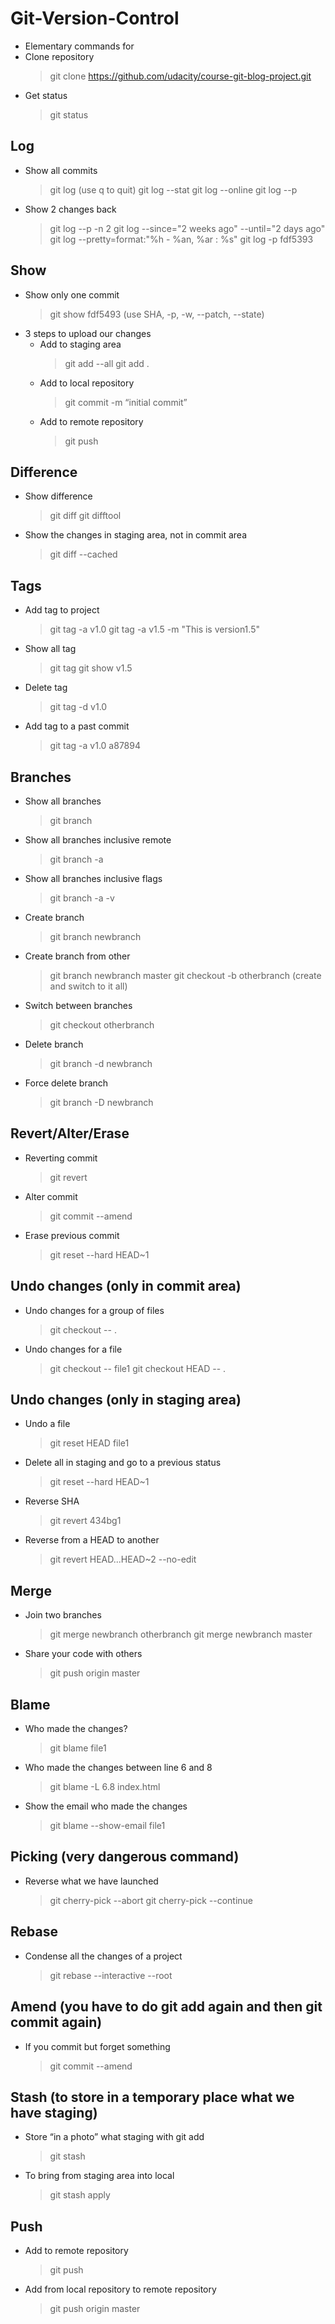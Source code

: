 # Git-Version-Control
* Elementary commands for
* Clone repository 
    > git clone https://github.com/udacity/course-git-blog-project.git
* Get status
    > git status

## Log
* Show all commits
    > git log (use q to quit)
    > git log --stat
    > git log --online
    > git log --p
* Show 2 changes back 
    > git log --p -n 2
    > git log --since="2 weeks ago" --until="2 days ago"
    > git log --pretty=format:"%h - %an, %ar : %s"
    > git log -p fdf5393

## Show
* Show only one commit 
    > git show fdf5493 (use SHA, -p, -w, --patch, --state)
* 3 steps to upload our changes
    * Add to staging area 
        > git add --all
        > git add .
    * Add to local repository 
        > git commit -m “initial commit”
    * Add to remote repository 
        > git push

## Difference
* Show difference 
    > git diff
    > git difftool
* Show the changes in staging area, not in commit area
    > git diff --cached

## Tags
* Add tag to project 
    > git tag -a v1.0
    > git tag -a v1.5 -m "This is version1.5"
* Show all tag 
    > git tag
    > git show v1.5
* Delete tag 
    > git tag -d v1.0
* Add tag to a past commit 
    > git tag -a v1.0 a87894

## Branches
* Show all branches 
    > git branch
* Show all branches inclusive remote 
    > git branch -a
* Show all branches inclusive flags 
    > git branch -a -v
* Create branch 
    > git branch newbranch
* Create branch from other 
    > git branch newbranch master
    > git checkout -b otherbranch (create and switch to it all)
* Switch between branches 
    > git checkout otherbranch
* Delete branch 
    > git branch -d newbranch
* Force delete branch 
    > git branch -D newbranch

## Revert/Alter/Erase
* Reverting commit 
    > git revert <sha-of-commit>
* Alter commit 
    > git commit --amend
* Erase previous commit 
    > git reset --hard HEAD~1

## Undo changes (only in commit area)
* Undo changes for a group of files 
    > git checkout -- .
* Undo changes for a file 
    > git checkout -- file1
    > git checkout HEAD -- .

## Undo changes (only in staging area)
* Undo a file 
    > git reset HEAD file1
* Delete all in staging and go to a previous status
    > git reset --hard HEAD~1
* Reverse SHA 
    > git revert 434bg1
* Reverse from a HEAD to another 
    > git revert HEAD...HEAD~2 --no-edit

## Merge
* Join two branches 
    > git merge newbranch otherbranch
    > git merge newbranch master
* Share your code with others 
    > git push origin master

## Blame
* Who made the changes? 
    > git blame file1
* Who made the changes between line 6 and 8
    > git blame -L 6.8 index.html
* Show the email who made the changes
    > git blame --show-email file1

## Picking (very dangerous command)
* Reverse what we have launched 
    > git cherry-pick --abort
    > git cherry-pick --continue

## Rebase
* Condense all the changes of a project
    > git rebase --interactive --root

## Amend (you have to do git add again and then git commit again)
* If you commit but forget something 
    > git commit --amend

## Stash (to store in a temporary place what we have staging)
* Store “in a photo” what staging with git add
    > git stash
* To bring from staging area into local
    > git stash apply

## Push
* Add to remote repository 
    > git push
* Add from local repository to remote repository
    > git push origin master
